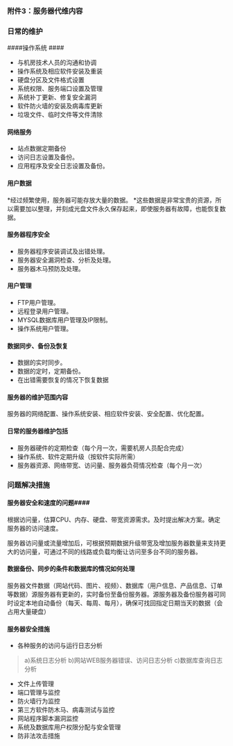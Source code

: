 ### 附件3：服务器代维内容 ###
### 日常的维护 ###

####操作系统 ####
* 与机房技术人员的沟通和协调
* 操作系统及相应软件安装及重装
* 硬盘分区及文件格式设置
* 系统权限、服务端口设置及管理
* 系统补丁更新、修复安全漏洞
* 软件防火墙的安装及病毒库更新
* 垃圾文件、临时文件等文件清除

#### 网络服务 ####

* 站点数据定期备份
* 访问日志设置及备份。
* 应用程序及安全日志设置及备份。

#### 用户数据 ####

*经过频繁使用，服务器可能存放大量的数据。
*这些数据是非常宝贵的资源，所以需要加以整理，并刻成光盘文件永久保存起来，即使服务器有故障，也能恢复数据。

#### 服务器程序安全 ####
* 服务器程序安装调试及出错处理。
* 服务器安全漏洞检查、分析及处理。
* 服务器木马预防及处理。


#### 用户管理 ####
* FTP用户管理。
* 远程登录用户管理。
* MYSQL数据库用户管理及IP限制。
* 操作系统用户管理。

#### 数据同步、备份及恢复 ####
* 数据的实时同步。
* 数据的定时，定期备份。
* 在出错需要恢复的情况下恢复数据

#### 服务器的维护范围内容 ####
服务器的网络配置、操作系统安装、相应软件安装、安全配置、优化配置。

####	日常的服务器维护包括 ####
* 服务器硬件的定期检查（每个月一次，需要机房人员配合完成）
* 操作系统、软件定期升级（按软件实际所需）
* 服务器资源、网络带宽、访问量、服务器负荷情况检查（每个月一次）


### 问题解决措施 ###

 #### 服务器安全和速度的问题####

根据访问量，估算CPU、内存、硬盘、带宽资源需求。及时提出解决方案。确定服务器的访问速度。

服务器访问量或流量增加后，可根据预期数据升级带宽及增加服务器数量来支持更大的访问量，可通过不同的线路或负载均衡让访问至多台不同的服务器。

 #### 数据备份、同步的条件和数据库的情况如何处理 ####

服务器文件数据（网站代码、图片、视频）、数据库（用户信息、产品信息、订单等数据）源服务器有更新的，实时备份至备份服务器。源服务器及备份服务器可同时设定本地自动备份（每天、每周、每月），确保可找回指定日期当天的数据（会占用大量硬盘）

 #### 服务器安全措施  ####
* 各种服务的访问与运行日志分析
> a)系统日志分析 b)网站WEB服务器错误、访问日志分析 c)数据库查询日志分析

* 文件上传管理
* 端口管理与监控
* 防火墙行为监控
* 第三方软件防木马、病毒测试与监控
* 网站程序脚本漏洞监控
* 系统及数据库用户权限分配与安全管理
* 防非法攻击措施
